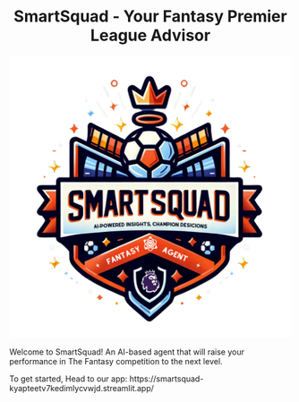 <h1 align="center" id="title">SmartSquad - Your Fantasy Premier League Advisor</h1>
<p align="center">
  <img src="https://github.com/yonatanko/SmartSquad/blob/main/app_image.png" />
</p>
<p id= "description">Welcome to SmartSquad! An AI-based agent that will raise your performance in The Fantasy competition to the next level.</p>
<p>To get started, Head to our app: https://smartsquad-kyapteetv7kedimlycvwjd.streamlit.app/ </p>
